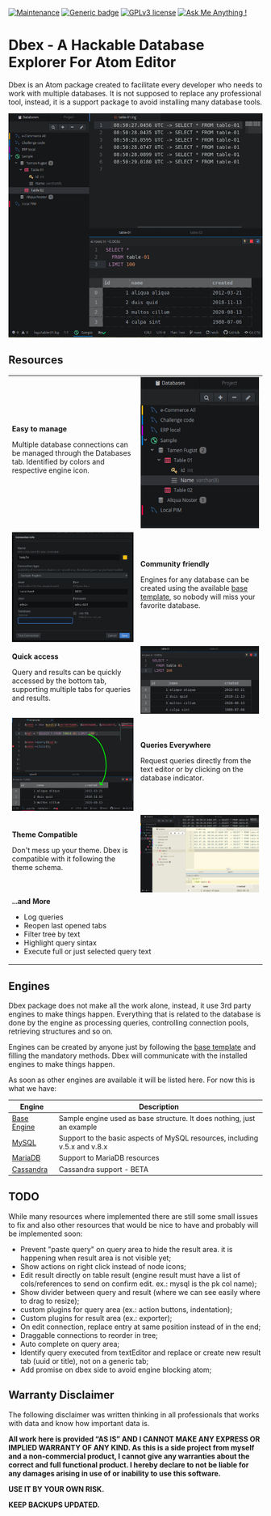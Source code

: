 [![Maintenance](https://img.shields.io/badge/Maintained%3F-no-red.svg)](https://bitbucket.org/lbesson/ansi-colors)
[![Generic badge](https://img.shields.io/badge/Status-Beta-yellow.svg)](https://shields.io/)
[![GPLv3 license](https://img.shields.io/badge/License-GPLv3-blue.svg)](http://perso.crans.org/besson/LICENSE.html)
[![Ask Me Anything !](https://img.shields.io/badge/Ask%20me-anything-1abc9c.svg)](https://GitHub.com/Naereen/ama)

# Dbex - A Hackable Database Explorer For Atom Editor
Dbex is an Atom package created to facilitate every developer who needs to work with multiple databases. It is not supposed to replace any professional tool, instead, it is a support package to avoid installing many database tools.

<img alt="Dbex - A Hackable Database Explorer For Atom Editor" src="https://github.com/marcelkohl/dbex/blob/master/samples/main.png?raw=true">

## Resources
<table border="0" cellpadding="0" cellspacing="0" style="border-collapse: collapse; border:0px;">
   <tbody>
      <tr>
         <td>
         <b>Easy to manage</b>
         <p>Multiple database connections can be managed through the Databases tab. Identified by colors and respective engine icon.</p>
         </td>
         <td><img alt="Easy to manage" src="https://github.com/marcelkohl/dbex/blob/master/samples/tree.png?raw=true" width="400" height="auto"></td>
      </tr>
      <tr>
         <td><img alt="Community friendly" src="https://github.com/marcelkohl/dbex/blob/master/samples/create.png?raw=true" width="400" height="auto"></td>
         <td>
         <b>Community friendly</b>
         <p>Engines for any database can be created using the available <a href="https://github.com/marcelkohl/dbex-engine-base">base template</a>, so nobody will miss your favorite database.</p>
         </td>
      </tr>
      <tr>
         <td>
         <b>Quick access</b>
         <p>Query and results can be quickly accessed by the bottom tab, supporting multiple tabs for queries and results.</p>
         </td>
         <td><img alt="Quick access" src="https://github.com/marcelkohl/dbex/blob/master/samples/result.png?raw=true" width="400" height="auto"></td>
      </tr>
      <tr>
         <td><img alt="Queries Everywhere" src="https://github.com/marcelkohl/dbex/blob/master/samples/queries.png?raw=true" width="400" height="auto"></td>
         <td>
         <b>Queries Everywhere</b>
         <p>Request queries directly from the text editor or by clicking on the database indicator.</p>
         </td>
      </tr>
      <tr>
         <td>
         <b>Theme Compatible</b>
         <p>Don't mess up your theme. Dbex is compatible with it following the theme schema.</p>
         </td>
         <td><img alt="Queries Everywhere" src="https://github.com/marcelkohl/dbex/blob/master/samples/themes.png?raw=true" width="400" height="auto"></td>
      </tr>
      <tr>
         <td colspan="2">
         <b>...and More</b>
         <ul>
         <li>Log queries</li>
         <li>Reopen last opened tabs</li>
         <li>Filter tree by text</li>
         <li>Highlight query sintax</li>
         <li>Execute full or just selected query text</li>
         </ul>
         </td>
      </tr>
   </tbody>
</table>

## Engines
Dbex package does not make all the work alone, instead, it use 3rd party engines to make things happen. Everything that is related to the database is done by the engine as processing queries, controlling connection pools, retrieving structures and so on.

Engines can be created by anyone just by following the [base template](https://github.com/marcelkohl/dbex-engine-base) and filling the mandatory methods. Dbex will communicate with the installed engines to make things happen.

As soon as other engines are available it will be listed here. For now this is what we have:

|Engine|Description|
|---|---|
|[Base Engine](https://github.com/marcelkohl/dbex-engine-base)|Sample engine used as base structure. It does nothing, just an example|   
|[MySQL](https://github.com/marcelkohl/atom-dbex-mysql)|Support to the basic aspects of MySQL resources, including v.5.x and v.8.x|
|[MariaDB](https://github.com/marcelkohl/atom-dbex-mariadb)|Support to MariaDB resources|
|[Cassandra](https://github.com/marcelkohl/atom-dbex-cassandra)|Cassandra support - BETA|

## TODO
While many resources where implemented there are still some small issues to fix and also other resources that would be nice to have and probably will be implemented soon:

- Prevent "paste query" on query area to hide the result area. it is happening when result area is not visible yet;
- Show actions on right click instead of node icons;
- Edit result directly on table result (engine result must have a list of cols/references to send on confirm edit. ex.: mysql is the pk col name);
- Show divider between query and result (where we can see easily where to drag to resize);
- custom plugins for query area (ex.: action buttons, indentation);
- Custom plugins for result area (ex.: exporter);
- On edit connection, replace entry at same position instead of in the end;
- Draggable connections to reorder in tree;
- Auto complete on query area;
- Identify query executed from textEditor and replace or create new result tab (uuid or title), not on a generic tab;
- Add promise on dbex side to avoid engine blocking atom;

## Warranty Disclaimer
The following disclaimer was written thinking in all professionals that works with data and know how important data is.

**All work here is provided ​“AS IS” AND I CANNOT MAKE ANY EXPRESS OR IMPLIED WARRANTY OF ANY KIND. As this is a side project from myself and a non-commercial product, I cannot give any warranties about the correct and full functional product. I hereby declare to not be liable for any damages arising in use of or inability to use this software.**

**USE IT BY YOUR OWN RISK.**

**KEEP BACKUPS UPDATED.**
